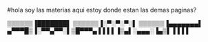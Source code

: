 #hola soy las materias
aqui estoy
donde estan las demas paginas?

▒▒▒▒▒▒▐███████▌
▒▒▒▒▒▒▐░▀░▀░▀░▌
▒▒▒▒▒▒▐▄▄▄▄▄▄▄▌
▄▀▀▀█▒▐░▀▀▄▀▀░▌▒█▀▀▀▄
▌▌▌▌▐▒▄▌░▄▄▄░▐▄▒▌▐▐▐▐
